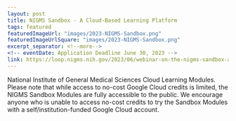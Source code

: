 ```yaml
---
layout: post
title: NIGMS Sandbox - A Cloud-Based Learning Platform
tags: featured
featuredImageUrl: "images/2023-NIGMS-Sandbox.png"
featuredImageUrlSquare: "images/2023-NIGMS-Sandbox.png"
excerpt_separator: <!--more-->
<!-- eventDate: Application Deadline June 30, 2023 -->
link: https://loop.nigms.nih.gov/2023/06/webinar-on-the-nigms-sandbox-a-cloud-based-learning-platform/
---
```

National Institute of General Medical Sciences Cloud Learning Modules. Please note that while access to no-cost Google Cloud credits is limited, the NIGMS Sandbox Modules are fully accessible to the public. We encourage anyone who is unable to access no-cost credits to try the Sandbox Modules with a self/institution-funded Google Cloud account.